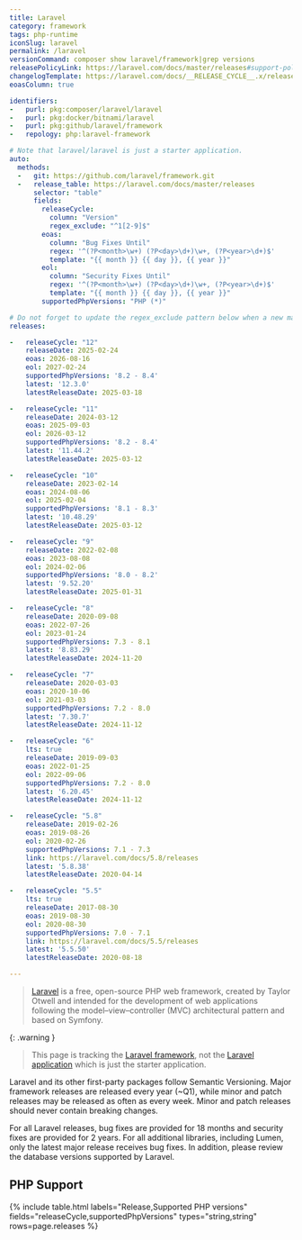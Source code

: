 ```yaml
---
title: Laravel
category: framework
tags: php-runtime
iconSlug: laravel
permalink: /laravel
versionCommand: composer show laravel/framework|grep versions
releasePolicyLink: https://laravel.com/docs/master/releases#support-policy
changelogTemplate: https://laravel.com/docs/__RELEASE_CYCLE__.x/releases
eoasColumn: true

identifiers:
-   purl: pkg:composer/laravel/laravel
-   purl: pkg:docker/bitnami/laravel
-   purl: pkg:github/laravel/framework
-   repology: php:laravel-framework

# Note that laravel/laravel is just a starter application.
auto:
  methods:
  -   git: https://github.com/laravel/framework.git
  -   release_table: https://laravel.com/docs/master/releases
      selector: "table"
      fields:
        releaseCycle:
          column: "Version"
          regex_exclude: "^1[2-9]$"
        eoas:
          column: "Bug Fixes Until"
          regex: '^(?P<month>\w+) (?P<day>\d+)\w+, (?P<year>\d+)$'
          template: "{{ month }} {{ day }}, {{ year }}"
        eol:
          column: "Security Fixes Until"
          regex: '^(?P<month>\w+) (?P<day>\d+)\w+, (?P<year>\d+)$'
          template: "{{ month }} {{ day }}, {{ year }}"
        supportedPhpVersions: "PHP (*)"

# Do not forget to update the regex_exclude pattern below when a new major version is released.
releases:

-   releaseCycle: "12"
    releaseDate: 2025-02-24
    eoas: 2026-08-16
    eol: 2027-02-24
    supportedPhpVersions: '8.2 - 8.4'
    latest: '12.3.0'
    latestReleaseDate: 2025-03-18

-   releaseCycle: "11"
    releaseDate: 2024-03-12
    eoas: 2025-09-03
    eol: 2026-03-12
    supportedPhpVersions: '8.2 - 8.4'
    latest: '11.44.2'
    latestReleaseDate: 2025-03-12

-   releaseCycle: "10"
    releaseDate: 2023-02-14
    eoas: 2024-08-06
    eol: 2025-02-04
    supportedPhpVersions: '8.1 - 8.3'
    latest: '10.48.29'
    latestReleaseDate: 2025-03-12

-   releaseCycle: "9"
    releaseDate: 2022-02-08
    eoas: 2023-08-08
    eol: 2024-02-06
    supportedPhpVersions: '8.0 - 8.2'
    latest: '9.52.20'
    latestReleaseDate: 2025-01-31

-   releaseCycle: "8"
    releaseDate: 2020-09-08
    eoas: 2022-07-26
    eol: 2023-01-24
    supportedPhpVersions: 7.3 - 8.1
    latest: '8.83.29'
    latestReleaseDate: 2024-11-20

-   releaseCycle: "7"
    releaseDate: 2020-03-03
    eoas: 2020-10-06
    eol: 2021-03-03
    supportedPhpVersions: 7.2 - 8.0
    latest: '7.30.7'
    latestReleaseDate: 2024-11-12

-   releaseCycle: "6"
    lts: true
    releaseDate: 2019-09-03
    eoas: 2022-01-25
    eol: 2022-09-06
    supportedPhpVersions: 7.2 - 8.0
    latest: '6.20.45'
    latestReleaseDate: 2024-11-12

-   releaseCycle: "5.8"
    releaseDate: 2019-02-26
    eoas: 2019-08-26
    eol: 2020-02-26
    supportedPhpVersions: 7.1 - 7.3
    link: https://laravel.com/docs/5.8/releases
    latest: '5.8.38'
    latestReleaseDate: 2020-04-14

-   releaseCycle: "5.5"
    lts: true
    releaseDate: 2017-08-30
    eoas: 2019-08-30
    eol: 2020-08-30
    supportedPhpVersions: 7.0 - 7.1
    link: https://laravel.com/docs/5.5/releases
    latest: '5.5.50'
    latestReleaseDate: 2020-08-18

---
```


> [Laravel](https://laravel.com/) is a free, open-source PHP web framework, created by Taylor Otwell
> and intended for the development of web applications following the model–view–controller (MVC)
> architectural pattern and based on Symfony.

{: .warning }
> This page is tracking the [Laravel framework](https://github.com/laravel/framework), not the
> [Laravel application](https://github.com/laravel/laravel) which is just the starter application.

Laravel and its other first-party packages follow Semantic Versioning. Major framework releases are
released every year (~Q1), while minor and patch releases may be released as often as every week.
Minor and patch releases should never contain breaking changes.

For all Laravel releases, bug fixes are provided for 18 months and security fixes are provided for
2 years. For all additional libraries, including Lumen, only the latest major release receives bug
fixes. In addition, please review the database versions supported by Laravel.

## PHP Support

{% include table.html
labels="Release,Supported PHP versions"
fields="releaseCycle,supportedPhpVersions"
types="string,string"
rows=page.releases %}
